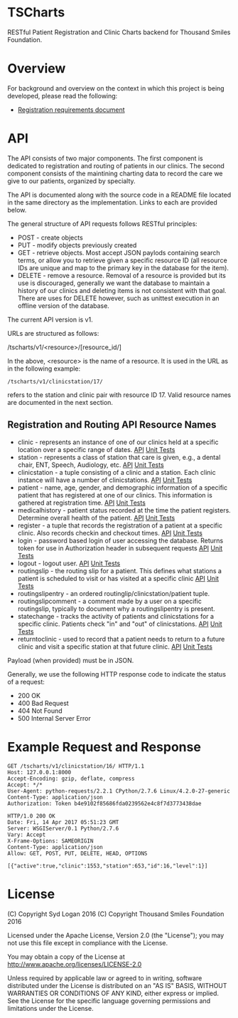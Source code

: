 # TSCharts
RESTful Patient Registration and Clinic Charts backend for Thousand Smiles Foundation.

# Overview

For background and overview on the context in which this project is being developed,
please read the following:

 * [Registration requirements document](../master/docs/requirements/pdf/registration_requirements_1.2.pdf)

# API

The API consists of two major components. The first component is dedicated
to registration and routing of patients in our clinics. The second component
consists of the maintining charting data to record the care we give to our 
patients, organized by specialty.

The API is documented along with the source code in a README file located
in the same directory as the implementation. Links to each are provided
below.

The general structure of API requests follows RESTful principles:

 * POST - create objects
 * PUT - modify objects previously created
 * GET - retrieve objects. Most accept JSON paylods containing search terms,
or allow you to retrieve given a specific resource ID (all resource IDs are
unique and map to the primary key in the database for the item).
 * DELETE - remove a resource. Removal of a resource is provided but its use is
discouraged, generally we want the database to maintain a history of our 
clinics and deleting items is not consistent with that goal. There are uses
for DELETE however, such as unittest execution in an offline version of the
database.

The current API version is v1.

URLs are structured as follows:

/tscharts/v1/\<resource\>/[resource_id/]

In the above, \<resource\> is the name of a resource. It is used in the URL as
in the following example:

```
/tscharts/v1/clinicstation/17/
```

refers to the station and clinic pair with resource ID 17. Valid resource
names are documented in the next section.

## Registration and Routing API Resource Names

 * clinic - represents an instance of one of our clinics held at a specific location over a specific range of dates. [API](../master/clinic/README.txt)  [Unit Tests](../master/test/clinic/clinic.py)
 * station - represents a class of station that care is given, e.g., a dental chair, ENT, Speech, Audiology, etc. [API](../master/station/README.txt)  [Unit Tests](../master/test/station/station.py)
 * clinicstation - a tuple consisting of a clinic and a station. Each clinic instance will have a number of clinicstations. [API](../master/clinicstation/README.txt)  [Unit Tests](../master/test/clinicstation/clinicstation.py)
 * patient - name, age, gender, and demographic information of a specific patient that has registered at one of our clinics. This information is gathered at registration time. [API](../master/patient/README.txt)  [Unit Tests](../master/test/patient/patient.py)
 * medicalhistory - patient status recorded at the time the patient registers. Determine overall health of the patient. [API](../master/medicalhistory/README.txt)  [Unit Tests](../master/test/medicalhistory/medicalhistory.py)
 * register - a tuple that records the registration of a patient at a specific clinic. Also records checkin and checkout times. [API](../master/register/README.txt)  [Unit Tests](../master/test/register/register.py)
 * login - password based login of user accessing the database. Returns token for use in Authorization header in subsequent requests [API](../master/tscharts/README.txt)  [Unit Tests](../master/test/tscharts/tscharts.py)
 * logout - logout user. [API](../master/tscharts/README.txt)  [Unit Tests](../master/test/tscharts/tscharts.py)
 * routingslip - the routing slip for a patient. This defines what stations a patient is scheduled to visit or has visited at a specific clinic [API](../master/routingslip/README.txt)  [Unit Tests](../master/test/routingslip/routingslip.py)
 * routingslipentry - an ordered routinglip/clinicstation/patient tuple.
 * routingslipcomment - a comment made by a user on a specific routingslip, typically to document why a routingslipentry is present.
 * statechange - tracks the activity of patients and clinicstations for a specific clinic. Patients check "in" and "out" of clinicstations.  [API](../master/statechange/README.txt)  [Unit Tests](../master/test/statechange/statechange.py)
 * returntoclinic - used to record that a patient needs to return to a future clinic and visit a specific station at that future clinic. [API](../master/returntoclinic/README.txt)  [Unit Tests](../master/test/returntoclinic/returntoclinic.py)

Payload (when provided) must be in JSON.

Generally, we use the following HTTP response code to indicate the status
of a request:

 * 200 OK
 * 400 Bad Request
 * 404 Not Found
 * 500 Internal Server Error 

# Example Request and Response

```
GET /tscharts/v1/clinicstation/16/ HTTP/1.1
Host: 127.0.0.1:8000
Accept-Encoding: gzip, deflate, compress
Accept: */*
User-Agent: python-requests/2.2.1 CPython/2.7.6 Linux/4.2.0-27-generic
Content-Type: application/json
Authorization: Token b4e9102f85686fda0239562e4c8f7d3773438dae

HTTP/1.0 200 OK
Date: Fri, 14 Apr 2017 05:51:23 GMT
Server: WSGIServer/0.1 Python/2.7.6
Vary: Accept
X-Frame-Options: SAMEORIGIN
Content-Type: application/json
Allow: GET, POST, PUT, DELETE, HEAD, OPTIONS

[{"active":true,"clinic":1553,"station":653,"id":16,"level":1}]
```

# License

(C) Copyright Syd Logan 2016
(C) Copyright Thousand Smiles Foundation 2016

Licensed under the Apache License, Version 2.0 (the "License");
you may not use this file except in compliance with the License.

You may obtain a copy of the License at
http://www.apache.org/licenses/LICENSE-2.0

Unless required by applicable law or agreed to in writing, software
distributed under the License is distributed on an "AS IS" BASIS,
WITHOUT WARRANTIES OR CONDITIONS OF ANY KIND, either express or implied.
See the License for the specific language governing permissions and
limitations under the License.


